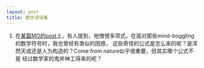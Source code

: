 ```yaml
---
layout: post
title: 数学谬误集
---
```

1. 在[某篇MO的post]()上，有人提到，他憎恨多项式。在面对那些mind-boggling的数学符号时，我也曾经有类似的困惑，
这些奇怪的公式是怎么来的呢？是浑然天成还是人为构造的？Come from nature似乎很重要，但其实哪个公式不是
经过数学家的鬼斧神工得来的呢？
